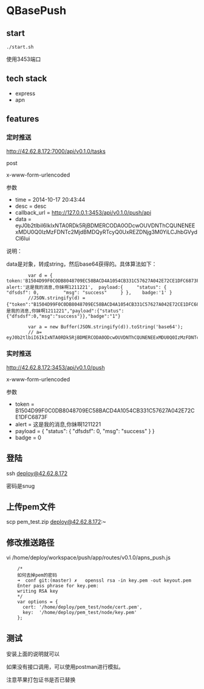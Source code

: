 QBasePush
=========

## start

```
./start.sh
```

使用3453端口

## tech stack

- express 
- apn


## features


### 定时推送		
http://42.62.8.172:7000/api/v0.1.0/tasks

post

x-www-form-urlencoded

参数

- time = 2014-10-17 20:43:44
- desc = desc
- callback_url = http://127.0.0.1:3453/api/v0.1.0/push/api
- data = eyJ0b2tlbiI6IkIxNTA0RDk5RjBDMERCODA0ODcwOUVDNThCQUNENEExMDU0Q0IzMzFDNTc2MjdBMDQyRTcyQ0UxREZDNjg3M0YiLCJhbGVydCI6Iui

说明：

data是对象，转成string，然后base64获得的。具体算法如下：

```
		var d = { 	token:'B1504D99F0C0DB8048709EC58BACD4A1054CB331C57627A042E72CE1DFC6873F', 	alert:'这是我的消息,你妹啊1211221', 	payload:{     "status": {         "dfsdsf": 0,         "msg": "success"     } }, 	badge:'1' }
		//JSON.stringify(d) = {"token":"B1504D99F0C0DB8048709EC58BACD4A1054CB331C57627A042E72CE1DFC6873F","alert":"这是我的消息,你妹啊1211221","payload":{"status":{"dfsdsf":0,"msg":"success"}},"badge":"1"}

		var a = new Buffer(JSON.stringify(d)).toString('base64');
		// a= eyJ0b2tlbiI6IkIxNTA0RDk5RjBDMERCODA0ODcwOUVDNThCQUNENEExMDU0Q0IzMzFDNTc2MjdBMDQyRTcyQ0UxREZDNjg3M0YiLCJhbGVydCI6Iui/meaYr+aIkeeahOa2iOaBryzkvaDlprnllYoxMjExMjIxIiwicGF5bG9hZCI6eyJzdGF0dXMiOnsiZGZzZHNmIjowLCJtc2ciOiJzdWNjZXNzIn19LCJiYWRnZSI6IjEifQ==
```

### 实时推送


http://42.62.8.172:3453/api/v0.1.0/push

x-www-form-urlencoded

参数

- token = B1504D99F0C0DB8048709EC58BACD4A1054CB331C57627A042E72CE1DFC6873F
- alert = 这是我的消息,你妹啊1211221
- payload = {     "status": {         "dfsdsf": 0,         "msg": "success"     } }
- badge = 0


## 登陆

ssh deploy@42.62.8.172	

密码是snug
## 上传pem文件

scp pem_test.zip deploy@42.62.8.172:~

## 修改推送路径

vi /home/deploy/workspace/push/app/routes/v0.1.0/apns_push.js 

```
	/*
	如何去掉pem的密码
	➜  conf git:(master) ✗   openssl rsa -in key.pem -out keyout.pem
	Enter pass phrase for key.pem:
	writing RSA key
	*/
	var options = {
	  cert: '/home/deploy/pem_test/node/cert.pem',
	  key:  '/home/deploy/pem_test/node/key.pem'
	};
```

## 测试

安装上面的说明就可以

如果没有接口调用，可以使用postman进行模拟。

注意苹果打包证书是否已替换
